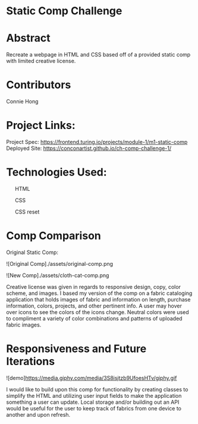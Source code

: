 # Static Comp Challenge

# Abstract

Recreate a webpage in HTML and CSS based off of a provided static comp with limited creative license. 

# Contributors

Connie Hong

# Project Links: 

Project Spec: https://frontend.turing.io/projects/module-1/m1-static-comp
Deployed Site: https://conconartist.github.io/ch-comp-challenge-1/

# Technologies Used:

<ul>HTML</ul>
<ul>CSS</ul>
<ul>CSS reset</ul>

# Comp Comparison 

Original Static Comp:

![Original Comp]./assets/original-comp.png

![New Comp]./assets/cloth-cat-comp.png

Creative license was given in regards to responsive design, copy, color scheme, and images. I based my version of the comp on a fabric cataloging application that holds images of fabric and information on length, purchase information, colors, projects, and other pertinent info. A user may hover over icons to see the colors of the icons change.  Neutral colors were used to compliment a variety of color combinations and patterns of uploaded fabric images. 

# Responsiveness and Future Iterations

![demo]https://media.giphy.com/media/3S8isjtzb9UfoesHTv/giphy.gif

I would like to build upon this comp for functionality by creating classes to simplify the HTML and utilizing user input fields to make the application something a user can update.  Local storage and/or building out an API would be useful for the user to keep track of fabrics from one device to another and upon refresh.  